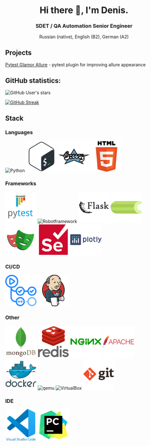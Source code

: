 <h1 align="center">Hi there 👋, I'm Denis.</h1>
<h3 align="center">SDET / QA Automation Senior Engineer</h3>

<p align="center">Russian (native), English (B2), German (A2)</p>
<h2>Projects</h2>

[Pytest Glamor Allure](https://github.com/Denis-Alexeev/pytest-glamor-allure) - pytest plugin for improving allure appearance
<h2>GitHub statistics:</h2>
</p>
<img alt="GitHub User's stars" src="https://img.shields.io/github/stars/Denis-Alexeev" width="100">

[![GitHub Streak](https://github-readme-streak-stats.herokuapp.com/?user=Denis-Alexeev)](https://git.io/streak-stats)
</p>
<h2>Stack</h2>
<h3>Languages</h3>

<p>
<img alt="Python" src="https://abrudz.github.io/logos/Python.svg" width="100" height="100">
<img alt= "Bash" src="https://raw.githubusercontent.com/devicons/devicon/6910f0503efdd315c8f9b858234310c06e04d9c0/icons/bash/bash-original.svg" width="100" height="100">
<img alt= "Groovy" src="https://raw.githubusercontent.com/devicons/devicon/6910f0503efdd315c8f9b858234310c06e04d9c0/icons/groovy/groovy-original.svg" width="100" height="100">
<img alt= "HTML version 5" src="https://raw.githubusercontent.com/devicons/devicon/6910f0503efdd315c8f9b858234310c06e04d9c0/icons/html5/html5-original-wordmark.svg" width="100" height="100">
</p>
<h3>Frameworks</h3>
<p>
<img alt= "Pytest" src="https://raw.githubusercontent.com/devicons/devicon/6910f0503efdd315c8f9b858234310c06e04d9c0/icons/pytest/pytest-original-wordmark.svg" width="100" height="100">
<img alt= "Robotframework" src="https://upload.wikimedia.org/wikipedia/commons/e/e4/Robot-framework-logo.png" width="100" height="100">
<img alt= "Flask" src="https://raw.githubusercontent.com/devicons/devicon/6910f0503efdd315c8f9b858234310c06e04d9c0/icons/flask/flask-original-wordmark.svg" width="100" height="100">
<img alt= "Celery" src="https://github.com/celery/celery/blob/main/docs/images/celery_512.png?raw=true" width="100" height="100">
<img alt= "Playwright" src="https://raw.githubusercontent.com/devicons/devicon/6910f0503efdd315c8f9b858234310c06e04d9c0/icons/playwright/playwright-original.svg" width="100" height="100">
<img alt= "Selenium" src="https://raw.githubusercontent.com/devicons/devicon/6910f0503efdd315c8f9b858234310c06e04d9c0/icons/selenium/selenium-original.svg" width="100" height="100">
<img alt= "Plotly" src="https://raw.githubusercontent.com/devicons/devicon/6910f0503efdd315c8f9b858234310c06e04d9c0/icons/plotly/plotly-original-wordmark.svg" width="100" height="100">
</p>
<h3>CI/CD</h3>
<p>
<img alt= "GitHub Actions" src="https://raw.githubusercontent.com/devicons/devicon/6910f0503efdd315c8f9b858234310c06e04d9c0/icons/githubactions/githubactions-original.svg" width="100" height="100">
<img alt= "Jenkins" src="https://raw.githubusercontent.com/devicons/devicon/6910f0503efdd315c8f9b858234310c06e04d9c0/icons/jenkins/jenkins-original.svg" width="100" height="100">
</p>
<h3>Other</h3>
<p>
<img alt="MongoDB" src="https://raw.githubusercontent.com/devicons/devicon/6910f0503efdd315c8f9b858234310c06e04d9c0/icons/mongodb/mongodb-original-wordmark.svg" width="100" height="100">
<img alt= "Redis" src="https://raw.githubusercontent.com/devicons/devicon/6910f0503efdd315c8f9b858234310c06e04d9c0/icons/redis/redis-original-wordmark.svg" width="100" height="100">
<img alt= "Nginx" src="https://raw.githubusercontent.com/devicons/devicon/6910f0503efdd315c8f9b858234310c06e04d9c0/icons/nginx/nginx-original.svg" width="100" height="100">
<img alt= "Apache" src="https://raw.githubusercontent.com/devicons/devicon/6910f0503efdd315c8f9b858234310c06e04d9c0/icons/apache/apache-original-wordmark.svg" width="100" height="100">
<img alt= "Docker" src="https://raw.githubusercontent.com/devicons/devicon/6910f0503efdd315c8f9b858234310c06e04d9c0/icons/docker/docker-original-wordmark.svg" width="100" height="100">
<img alt= "qemu" src="https://cdn.icon-icons.com/icons2/2699/PNG/512/qemu_logo_icon_169821.png" width="100" height="100">
<img alt= "VirtualBox" src="https://upload.wikimedia.org/wikipedia/commons/d/d5/Virtualbox_logo.png" width="100" height="100">
<img alt= "Git" src="https://raw.githubusercontent.com/devicons/devicon/6910f0503efdd315c8f9b858234310c06e04d9c0/icons/git/git-original-wordmark.svg" width="100" height="100">
</p>
<h3>IDE</h3>
<p>
<img alt= "VSCode" src="https://raw.githubusercontent.com/devicons/devicon/6910f0503efdd315c8f9b858234310c06e04d9c0/icons/vscode/vscode-original-wordmark.svg" width="100" height="100">
<img alt= "Pycharm" src="https://raw.githubusercontent.com/devicons/devicon/6910f0503efdd315c8f9b858234310c06e04d9c0/icons/pycharm/pycharm-original.svg" width="100" height="100">
</p>
